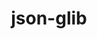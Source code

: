 ---
title: "json-glib"
layout: cache
categories: [package, develop]
meta: {"versions": ["1.6.6"], "compilers": ["gcc@=11.4.0"], "oss": ["ubuntu22.04"], "platforms": ["linux"], "targets": ["x86_64_v3"], "stacks": ["e4s", "root"], "num_specs": 7, "num_specs_by_stack": {"root": 7, "e4s": 7}}
spec_details: [{"hash": "iwi2yeynl7cq3n5fn6cqn4u3o2qohmft", "compiler": "gcc@=11.4.0", "versions": ["1.6.6"], "os": "ubuntu22.04", "platform": "linux", "target": "x86_64_v3", "variants": ["build_system=meson", "buildtype=release", "default_library=shared", "~strip"], "stacks": ["root", "e4s"], "size": "-", "tarball": "https://binaries.spack.io/develop/build_cache/linux-ubuntu22.04-x86_64_v3/gcc-11.4.0/json-glib-1.6.6/linux-ubuntu22.04-x86_64_v3-gcc-11.4.0-json-glib-1.6.6-iwi2yeynl7cq3n5fn6cqn4u3o2qohmft.spack"}, {"hash": "2nukwxjgdp7zb2qwbvmntycll5nci3qu", "compiler": "gcc@=11.4.0", "versions": ["1.6.6"], "os": "ubuntu22.04", "platform": "linux", "target": "x86_64_v3", "variants": ["build_system=meson", "buildtype=release", "default_library=shared", "~strip"], "stacks": ["root", "e4s"], "size": "-", "tarball": "https://binaries.spack.io/develop/build_cache/linux-ubuntu22.04-x86_64_v3/gcc-11.4.0/json-glib-1.6.6/linux-ubuntu22.04-x86_64_v3-gcc-11.4.0-json-glib-1.6.6-2nukwxjgdp7zb2qwbvmntycll5nci3qu.spack"}, {"hash": "x3ohnq5si76j3dw2vepells663s5xzzx", "compiler": "gcc@=11.4.0", "versions": ["1.6.6"], "os": "ubuntu22.04", "platform": "linux", "target": "x86_64_v3", "variants": ["build_system=meson", "buildtype=release", "default_library=shared", "~strip"], "stacks": ["root", "e4s"], "size": "-", "tarball": "https://binaries.spack.io/develop/build_cache/linux-ubuntu22.04-x86_64_v3/gcc-11.4.0/json-glib-1.6.6/linux-ubuntu22.04-x86_64_v3-gcc-11.4.0-json-glib-1.6.6-x3ohnq5si76j3dw2vepells663s5xzzx.spack"}, {"hash": "kdhy6d5d3cj3jlf4xfanffu7opaebeht", "compiler": "gcc@=11.4.0", "versions": ["1.6.6"], "os": "ubuntu22.04", "platform": "linux", "target": "x86_64_v3", "variants": ["build_system=meson", "buildtype=release", "default_library=shared", "~strip"], "stacks": ["root", "e4s"], "size": "-", "tarball": "https://binaries.spack.io/develop/build_cache/linux-ubuntu22.04-x86_64_v3/gcc-11.4.0/json-glib-1.6.6/linux-ubuntu22.04-x86_64_v3-gcc-11.4.0-json-glib-1.6.6-kdhy6d5d3cj3jlf4xfanffu7opaebeht.spack"}, {"hash": "c3ytww2df6n5lvf5xczl4m56d3bwtj6m", "compiler": "gcc@=11.4.0", "versions": ["1.6.6"], "os": "ubuntu22.04", "platform": "linux", "target": "x86_64_v3", "variants": ["build_system=meson", "buildtype=release", "default_library=shared", "~strip"], "stacks": ["root", "e4s"], "size": "-", "tarball": "https://binaries.spack.io/develop/build_cache/linux-ubuntu22.04-x86_64_v3/gcc-11.4.0/json-glib-1.6.6/linux-ubuntu22.04-x86_64_v3-gcc-11.4.0-json-glib-1.6.6-c3ytww2df6n5lvf5xczl4m56d3bwtj6m.spack"}, {"hash": "ocsc2hp5pe75mxpkmcstjvumcjgjkmfc", "compiler": "gcc@=11.4.0", "versions": ["1.6.6"], "os": "ubuntu22.04", "platform": "linux", "target": "x86_64_v3", "variants": ["build_system=meson", "buildtype=release", "default_library=shared", "~strip"], "stacks": ["root", "e4s"], "size": "-", "tarball": "https://binaries.spack.io/develop/build_cache/linux-ubuntu22.04-x86_64_v3/gcc-11.4.0/json-glib-1.6.6/linux-ubuntu22.04-x86_64_v3-gcc-11.4.0-json-glib-1.6.6-ocsc2hp5pe75mxpkmcstjvumcjgjkmfc.spack"}, {"hash": "2nkhzxy2tbgyjbjclw2ez5wwuilr7njn", "compiler": "gcc@=11.4.0", "versions": ["1.6.6"], "os": "ubuntu22.04", "platform": "linux", "target": "x86_64_v3", "variants": ["build_system=meson", "buildtype=release", "default_library=shared", "~strip"], "stacks": ["root", "e4s"], "size": "-", "tarball": "https://binaries.spack.io/develop/build_cache/linux-ubuntu22.04-x86_64_v3/gcc-11.4.0/json-glib-1.6.6/linux-ubuntu22.04-x86_64_v3-gcc-11.4.0-json-glib-1.6.6-2nkhzxy2tbgyjbjclw2ez5wwuilr7njn.spack"}]
---
